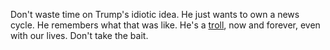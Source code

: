 Don't waste time on Trump's idiotic idea. He just wants to own a news cycle. He remembers what that was like. He's a <a href="http://this.how/trolls/">troll</a>, now and forever, even with our lives. Don't take the bait.
